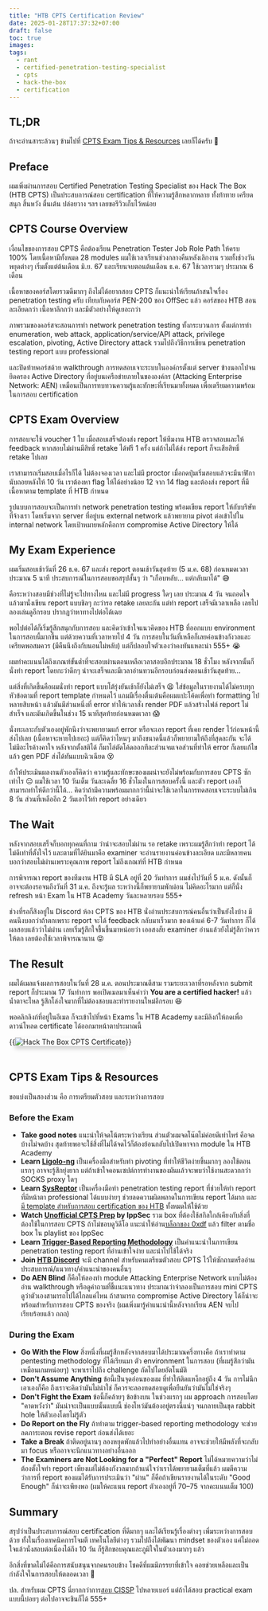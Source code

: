 ```yaml
---
title: "HTB CPTS Certification Review"
date: 2025-01-28T17:37:32+07:00
draft: false
toc: true
images:
tags:
  - rant
  - certified-penetration-testing-specialist
  - cpts
  - hack-the-box
  - certification
---
```


## TL;DR
ถ้าจะอ่านสาระล้วนๆ ข้ามไปที่ [CPTS Exam Tips & Resources](#cpts-exam-tips--resources) เลยก็ได้ครับ 🤣

## Preface
ผมเพิ่งผ่านการสอบ Certified Penetration Testing Specialist ของ Hack The Box (HTB CPTS) เป็นประสบการณ์สอบ certification ที่ให้ความรู้สึกหลากหลาย ทั้งท้าทาย เครียด สนุก สิ้นหวัง ตื่นเต้น ปล่อยวาง ฯลฯ เลยขอรีวิวเก็บไว้หน่อย

<center><div data-iframe-width="150" data-iframe-height="270" data-share-badge-id="da38a0ce-8911-420c-ab6a-c90413f738c1" data-share-badge-host="https://www.credly.com"></div><script type="text/javascript" async src="//cdn.credly.com/assets/utilities/embed.js"></script></center>

## CPTS Course Overview
เงื่อนไขของการสอบ CPTS คือต้องเรียน Penetration Tester Job Role Path ให้ครบ 100% โดยเนื้อหามีทั้งหมด 28 modules ผมใช้เวลาเรียนช่วงกลางคืนหลังเลิกงาน รวมทั้งช่วงวันหยุดต่างๆ เริ่มตั้งแต่ต้นเดือน มิ.ย. 67 และเรียนจบตอนต้นเดือน ธ.ค. 67 ใช้เวลารวมๆ ประมาณ 6 เดือน

เนื้อหาของคอร์สโดยรวมดีมากๆ ถึงไม่ได้อยากสอบ CPTS ก็แนะนำให้เรียนถ้าสนใจเรื่อง penetration testing ครับ เทียบกับคอร์ส PEN-200 ของ OffSec แล้ว คอร์สของ HTB สอนละเอียดกว่า เนื้อหาลึกกว่า และมีตัวอย่างให้ดูเยอะกว่า

ภาพรวมของคอร์สจะสอนการทำ network penetration testing ทั้งกระบวนการ ตั้งแต่การทำ enumeration, web attack, application/service/API attack, privilege escalation, pivoting, Active Directory attack รวมไปถึงวิธีการเขียน penetration testing report แบบ professional

และปิดท้ายคอร์สด้วย walkthrough การทดสอบเจาะระบบในองค์กรตั้งแต่ server ข้างนอกไปจนยึดครอง Active Directory ที่อยู่บนเครือข่ายภายในขององค์กร (Attacking Enterprise Network: AEN) เหมือนเป็นการทบทวนความรู้และทักษะที่เรียนมาทั้งหมด เพื่อเตรียมความพร้อมในการสอบ certification

## CPTS Exam Overview
การสอบจะใช้ voucher 1 ใบ เมื่อสอบเสร็จต้องส่ง report ให้ทีมงาน HTB ตรวจสอบและให้ feedback หากสอบไม่ผ่านมีสิทธิ์ retake ได้ฟรี 1 ครั้ง แต่ถ้าไม่ได้ส่ง report ก็จะเสียสิทธิ์ retake ไปเลย

เราสามารถเริ่มสอบเมื่อไรก็ได้ ไม่ต้องจองเวลา และไม่มี proctor เมื่อกดปุ่มเริ่มสอบแล้วจะมีนาฬิกานับถอยหลังให้ 10 วัน เราต้องหา flag ให้ได้อย่างน้อย 12 จาก 14 flag และต้องส่ง report ที่มีเนื้อหาตาม template ที่ HTB กำหนด

รูปแบบการสอบจะเป็นการทำ network penetration testing พร้อมเขียน report ให้กับบริษัทที่จ้างเรา โดยเริ่มจาก server ที่อยู่บน external network แล้วพยายาม pivot ต่อเข้าไปใน internal network โดยเป้าหมายหลักคือการ compromise Active Directory ให้ได้

## My Exam Experience
ผมเริ่มสอบเช้าวันที่ 26 ธ.ค. 67 และส่ง report ตอนเช้าวันสุดท้าย (5 ม.ค. 68) ก่อนหมดเวลาประมาณ 5 นาที ประสบการณ์ในการสอบขอสรุปสั้นๆ ว่า "เกือบหลับ... แต่กลับมาได้" 😅

คือระหว่างสอบมีช่วงที่ไม่รู้จะไปทางไหน และไม่มี progress ใดๆ เลย ประมาณ 4 วัน จนถอดใจแล้วมานั่งเขียน report แบบชิลๆ กะว่ารอ retake เลยละกัน แต่ทำ report เสร็จมีเวลาเหลือ เลยไปลองเล่นดูอีกรอบ ปรากฏว่าหาทางไปต่อได้เฉย

พอไปต่อได้ก็เริ่มรู้สึกสนุกกับการสอบ และคิดว่าเข้าใจแนวคิดของ HTB ที่ออกแบบ environment ในการสอบนี้มากขึ้น แต่ด้วยความที่เวลาหายไป 4 วัน การสอบในวันที่เหลือก็เลยค่อนข้างกังวลและเครียดพอสมควร (มีคืนนึงถึงกับนอนไม่หลับ) แต่ก็ปลอบใจตัวเองว่าคงทันแหละน่า 555+ 😭

ผมทำคะแนนได้ถึงเกณฑ์ขั้นต่ำที่จะสอบผ่านตอนเหลือเวลาสอบอีกประมาณ 18 ชั่วโมง หลังจากนั้นก็นั่งทำ report โดยกะว่าดึกๆ น่าจะเสร็จและมีเวลาอ่านทวนอีกรอบก่อนส่งตอนเช้าวันสุดท้าย...

แต่สิ่งที่เกิดขึ้นคือผมนั่งทำ report แบบโต้รุ่งยันเช้าก็ยังไม่เสร็จ 😫 ใส่ข้อมูลในรายงานได้ไม่ครบทุกหัวข้อตามที่ report template กำหนดไว้ แถมมีเรื่องตื่นเต้นคือผมแปะโค้ดเพื่อทำ formatting ไปหลายสิบหน้า แล้วมันมีส่วนหนึ่งที่ error ทำให้เวลาสั่ง render PDF แล้วสร้างไฟล์ report ไม่สำเร็จ และมันเกิดขึ้นในช่วง 15 นาทีสุดท้ายก่อนหมดเวลา 😱

นั่งทะเลาะกับตัวเองอยู่พักนึงว่าจะพยายามแก้ error หรือจะเอา report ที่เคย render ไว้ก่อนหน้านี้ส่งไปเลย (เนื้อหาจะหายไปเยอะ) แต่ก็คิดว่าไหนๆ มาถึงขนาดนี้แล้วก็พยายามให้ถึงที่สุดละกัน จะได้ไม่มีอะไรค้างคาใจ หลังจากตั้งสติได้ ก็มาไล่ตัดโค้ดออกทีละส่วนจนเจอส่วนที่ทำให้ error ก็เลยแก้ไขแล้ว gen PDF ส่งได้ทันแบบฉิวเฉียด 😵

ถ้าให้ประเมินผลงานตัวเองก็คิดว่า ความรู้และทักษะของผมน่าจะยังไม่พร้อมกับการสอบ CPTS ซักเท่าไร 😑 ผมใช้เวลา 10 วันเต็ม วันละเฉลี่ย 16 ชั่วโมงในการสอบครั้งนี้ และตัว report เองก็สามารถทำให้ดีกว่านี้ได้... คิดว่าถ้ามีความพร้อมมากกว่านี้น่าจะใช้เวลาในการทดสอบเจาะระบบไม่เกิน 8 วัน ส่วนที่เหลืออีก 2 วันเอาไว้ทำ report อย่างเดียว

## The Wait
หลังจากสอบเสร็จก็บอกทุกคนที่ถาม ว่าน่าจะสอบไม่ผ่าน รอ retake เพราะผมรู้สึกว่าทำ report ได้ไม่ดีเท่าที่ตั้งใจไว้ และตามที่ได้ยินมาคือ examiner จะอ่านรายงานค่อนข้างละเอียด และมีหลายคนบอกว่าสอบไม่ผ่านเพราะคุณภาพ report ไม่ถึงเกณฑ์ที่ HTB กำหนด

การพิจารณา report ของทีมงาน HTB มี SLA อยู่ที่ 20 วันทำการ ผมส่งไปวันที่ 5 ม.ค. ดังนั้นก็อาจจะต้องรอจนถึงวันที่ 31 ม.ค. ถึงจะรู้ผล ระหว่างนี้ก็พยายามพักผ่อน ไม่คิดอะไรมาก แต่ก็นั่ง refresh หน้า Exam ใน HTB Academy วันละหลายรอบ 555+

ช่วงที่รอก็สิงอยู่ใน Discord ห้อง CPTS ของ HTB นั่งอ่านประสบการณ์คนอื่นว่าเป็นยังไงบ้าง มีคนนึงบอกว่าถ้าตกเพราะ report จะได้ feedback กลับมาเร็วมาก ของเค้าแค่ 6-7 วันทำการ ก็ได้ผลสอบแล้วว่าไม่ผ่าน เลยเริ่มรู้สึกใจชื้นขึ้นมาหน่อยว่า เออสงสัย examiner อ่านแล้วยังไม่รู้สึกว่าควรให้ตก เลยต้องใช้เวลาพิจารณานาน 😝

## The Result
ผมได้เมลแจ้งผลการสอบในวันที่ 28 ม.ค. ตอนประมาณตีสาม รวมระยะเวลาที่รอหลังจาก submit report ก็ประมาณ 17 วันทำการ พอเปิดเมลมาเห็นคำว่า **You are a certified hacker!** แล้วน้ำตาจะไหล รู้สึกโล่งใจมากที่ไม่ต้องสอบและทำรายงานใหม่อีกรอบ 😆

พอคลิกลิงก์ที่อยู่ในอีเมล ก็จะเข้าไปที่หน้า Exams ใน HTB Academy และมีลิงก์ให้กดเพื่อดาวน์โหลด certificate ได้ออกมาหน้าตาประมาณนี้

{{<image src="/img/htb-cpts-certification-review/htb-cpts-certificate.png" alt="Hack The Box CPTS Certificate" position="center" style="box-shadow: 0 5px 10px 0 rgba(0,0,0,0.2); margin-bottom: 1.5em;">}}

## CPTS Exam Tips & Resources
ขอแบ่งเป็นสองส่วน คือ การเตรียมตัวสอบ และระหว่างการสอบ

### Before the Exam
* **Take good notes** แนะนำให้จดโน้ตระหว่างเรียน ส่วนตัวผมจดโน๊ตไม่ค่อยดีเท่าไหร่ คือจดบ้างไม่จดบ้าง สุดท้ายพอจะใช้สิ่งที่ไม่ได้จดไว้ก็ต้องย้อนกลับไปเปิดหาจาก module ใน HTB Academy
* **Learn [Ligolo-ng](https://github.com/nicocha30/ligolo-ng)** เป็นเครื่องมือสำหรับทำ pivoting ที่ทำให้ชีวิตง่ายขึ้นมากๆ ลองใช้ตอนแรกๆ อาจจะรู้สึกยุ่งยาก แต่ถ้าเข้าใจคอนเซปต์การทำงานของมันแล้วจะพบว่าใช้งานสะดวกกว่า SOCKS proxy ใดๆ
* **Learn [SysReptor](https://github.com/Syslifters/sysreptor)** เป็นเครื่องมือทำ penetration testing report ที่ช่วยให้ทำ report ที่มีหน้าตา professional ได้แบบง่ายๆ ช่วยลดความผิดพลาดในการเขียน report ได้มาก และ[มี template สำหรับการสอบ certification ของ HTB](https://www.hackthebox.com/blog/certification-templates) ทั้งหมดให้ใช้ด้วย
* **Watch [Unofficial CPTS Prep](https://www.youtube.com/playlist?list=PLidcsTyj9JXItWpbRtTg6aDEj10_F17x5) by IppSec** รวม box ที่ต้องใช้สกิลใกล้เคียงกับสิ่งที่ต้องใช้ในการสอบ CPTS ถ้าไม่ชอบดูวิดีโอ แนะนำให้อ่าน[บล็อกของ 0xdf](https://0xdf.gitlab.io/) แล้ว filter ตามชื่อ box ใน playlist ของ IppSec
* **Learn [Trigger-Based Reporting Methodology](https://www.brunorochamoura.com/posts/cpts-report/)** เป็นคำแนะนำในการเขียน penetration testing report ที่อ่านเข้าใจง่าย และนำไปใช้ได้จริง
* **Join [HTB Discord](https://discord.gg/hackthebox)** จะมี channel สำหรับคนเตรียมตัวสอบ CPTS ไว้ให้ซักถามหรืออ่านประสบการณ์/แนวทาง/คำแนะนำของคนอื่นๆ
* **Do AEN Blind** ก็คือให้ลองทำ module Attacking Enterprise Network แบบไม่ต้องอ่าน walkthrough หรือดูคำถามที่ชี้แนะแนวทาง ประมาณว่าจำลองเป็นการสอบ mini CPTS ดูว่าตัวเองสามารถไปได้ไกลแค่ไหน ถ้าสามารถ compromise Active Directory ได้ก็น่าจะพร้อมสำหรับการสอบ CPTS ของจริง (ผมเพิ่งมารู้คำแนะนำนี้หลังจากเรียน AEN จบไปเรียบร้อยแล้ว ถถถ)

### During the Exam
* **Go With the Flow** สิ่งหนึ่งที่ผมรู้สึกหลังจากสอบมาได้ประมาณครึ่งทางคือ ถ้าเราทำตาม pentesting methodology ที่ได้เรียนมา ตัว environment ในการสอบ (ที่ผมรู้สึกว่ามันเหมือนเกมหน่อยๆ) จะพาเราไปถึง challenge ถัดไปโดยอัตโนมัติ
* **Don't Assume Anything** ข้อนี้เป็นจุดอ่อนของผม ที่ทำให้ติดแหง็กอยู่ถึง 4 วัน การไม่นึกเอาเองก็คือ ถึงเราจะคิดว่ามันไม่น่าใช่ ก็ควรจะลองทดสอบดูเพื่อยืนยันว่ามันไม่ใช่จริงๆ
* **Don't Fight the Exam** ข้อนี้ก็คล้ายๆ ข้อข้างบน ในช่วงแรกๆ ผม approach การสอบโดย "คาดหวังว่า" มันน่าจะเป็นแบบนั้นแบบนี้ ช่องโหว่มันต้องอยู่ตรงนี้แน่ๆ จนกลายเป็นขุด rabbit hole ให้ตัวเองโดยไม่รู้ตัว
* **Do Report on the Fly** ถ้าทำตาม trigger-based reporting methodology จะช่วยลดภาระตอน revise report ก่อนส่งได้เยอะ
* **Take a Break** ถ้าติดอยู่นานๆ ลองหยุดพักแล้วไปทำอย่างอื่นแทน อาจจะช่วยให้มีพลังที่จะกลับมา focus หรืออาจจะนึกแนวทางอย่างอื่นออก
* **The Examiners are Not Looking for a "Perfect" Report** ไม่ได้หมายความว่าไม่ต้องตั้งใจทำ report เพียงแต่ไม่ต้องกังวลมากถ้าแน่ใจว่าเราได้พยายามเต็มที่แล้ว ผมตีความว่าการที่ report ของผมได้รับการประเมินว่า "ผ่าน" ก็คือถ้าเขียนรายงานได้ในระดับ "Good Enough" ก็น่าจะเพียงพอ (ผมให้คะแนน report ตัวเองอยู่ที่ 70–75 จากคะแนนเต็ม 100)

## Summary
สรุปว่าเป็นประสบการณ์สอบ certification ที่ดีมากๆ และได้เรียนรู้เรื่องต่างๆ เพิ่มระหว่างการสอบด้วย ทั้งในเรื่องเทคนิคการโจมตี เทคโนโลยีต่างๆ รวมไปถึงได้พัฒนา mindset ของตัวเอง แค่ไม่ถอดใจแล้วนั่งสอบต่อเนื่องได้ถึง 10 วัน ก็รู้สึกขอบคุณและภูมิใจในตัวเองมากๆ แล้ว

อีกสิ่งที่ขาดไม่ได้คือการสนับสนุนจากคนรอบข้าง โชคดีที่ผมมีภรรยาที่เข้าใจ คอยช่วยเหลือและเป็นกำลังใจในการสอบให้ตลอดเวลา 🥰

ปล. สำหรับผม CPTS นี่ยากกว่าการ[สอบ CISSP](/posts/cissp-exam-preparation-review/) ไปหลายเบอร์ แต่ถ้าได้สอบ practical exam แบบนี้บ่อยๆ ต่อไปอาจจะชินก็ได้ 555+
